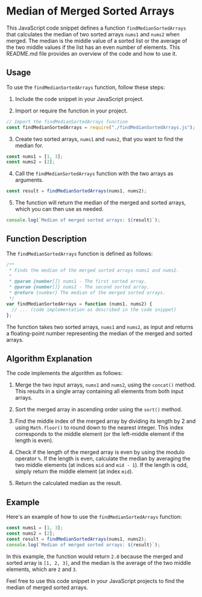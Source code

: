 # Median of Merged Sorted Arrays

This JavaScript code snippet defines a function `findMedianSortedArrays` that calculates the median of two sorted arrays `nums1` and `nums2` when merged. The median is the middle value of a sorted list or the average of the two middle values if the list has an even number of elements. This README.md file provides an overview of the code and how to use it.

## Usage

To use the `findMedianSortedArrays` function, follow these steps:

1. Include the code snippet in your JavaScript project.

2. Import or require the function in your project.

```javascript
// Import the findMedianSortedArrays function
const findMedianSortedArrays = require("./findMedianSortedArrays.js"); // Modify the path accordingly
```

3. Create two sorted arrays, `nums1` and `nums2`, that you want to find the median for.

```javascript
const nums1 = [1, 3];
const nums2 = [2];
```

4. Call the `findMedianSortedArrays` function with the two arrays as arguments.

```javascript
const result = findMedianSortedArrays(nums1, nums2);
```

5. The function will return the median of the merged and sorted arrays, which you can then use as needed.

```javascript
console.log(`Median of merged sorted arrays: ${result}`);
```

## Function Description

The `findMedianSortedArrays` function is defined as follows:

```javascript
/**
 * Finds the median of the merged sorted arrays nums1 and nums2.
 *
 * @param {number[]} nums1 - The first sorted array.
 * @param {number[]} nums2 - The second sorted array.
 * @return {number} The median of the merged sorted arrays.
 */
var findMedianSortedArrays = function (nums1, nums2) {
  // ... (code implementation as described in the code snippet)
};
```

The function takes two sorted arrays, `nums1` and `nums2`, as input and returns a floating-point number representing the median of the merged and sorted arrays.

## Algorithm Explanation

The code implements the algorithm as follows:

1. Merge the two input arrays, `nums1` and `nums2`, using the `concat()` method. This results in a single array containing all elements from both input arrays.

2. Sort the merged array in ascending order using the `sort()` method.

3. Find the middle index of the merged array by dividing its length by 2 and using `Math.floor()` to round down to the nearest integer. This index corresponds to the middle element (or the left-middle element if the length is even).

4. Check if the length of the merged array is even by using the modulo operator `%`. If the length is even, calculate the median by averaging the two middle elements (at indices `mid` and `mid - 1`). If the length is odd, simply return the middle element (at index `mid`).

5. Return the calculated median as the result.

## Example

Here's an example of how to use the `findMedianSortedArrays` function:

```javascript
const nums1 = [1, 3];
const nums2 = [2];
const result = findMedianSortedArrays(nums1, nums2);
console.log(`Median of merged sorted arrays: ${result}`);
```

In this example, the function would return `2.0` because the merged and sorted array is `[1, 2, 3]`, and the median is the average of the two middle elements, which are `2` and `3`.

Feel free to use this code snippet in your JavaScript projects to find the median of merged sorted arrays.
